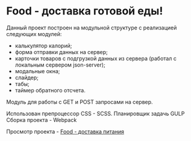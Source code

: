 # Food - доставка готовой еды!

Данный проект построен на модульной структуре с реализацией следующих модулей:
  - калькулятор калорий;
  - форма отправки данных на сервер;
  - карточки товаров с подгрузкой данных из сервера (работал с локальным сервером json-server);
  - модальные окна;
  - слайдер;
  - табы;
  - таймер обратного отсчета. 
  
  Модуль для работы с GET и POST запросами на сервер.
  
 Использован препроцессор CSS -  SCSS.
 Планировщик задачь GULP
 Сборка проекта - Webpack
  

Просмотр проекта - [Food - доставка питания](https://neecsman.github.io/food/)
